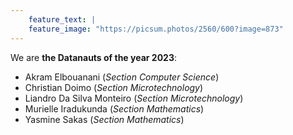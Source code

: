```yaml
---
    feature_text: |
    feature_image: "https://picsum.photos/2560/600?image=873"
---
```


 We are **the Datanauts of the year 2023**: 
 * Akram Elbouanani (*Section Computer Science*)
 * Christian Doimo (*Section Microtechnology*)
 * Liandro Da Silva Monteiro (*Section Microtechnology*)
 * Murielle Iradukunda (*Section Mathematics*)
 * Yasmine Sakas (*Section Mathematics*)
